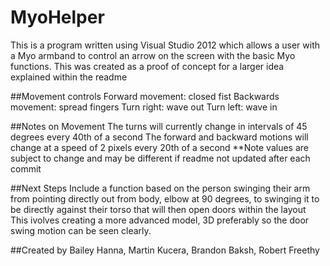 # MyoHelper
This is a program written using Visual Studio 2012 which allows a user with a Myo armband to control an arrow on the screen with the basic Myo functions. This was created as a proof of concept for a larger idea explained within the readme


##Movement controls
Forward movement: closed fist
Backwards movement: spread fingers
Turn right: wave out
Turn left: wave in

##Notes on Movement
The turns will currently change in intervals of 45 degrees every 40th of a second
The forward and backward motions will change at a speed of 2 pixels every 20th of a second
**Note values are subject to change and may be different if readme not updated after each commit

##Next Steps
Include a function based on the person swinging their arm from pointing directly out from body, elbow at 90 degrees, to swinging it to be directly against their torso that will then open doors within the layout
This ivolves creating a more advanced model, 3D preferably so the door swing motion can be seen clearly.




##Created by Bailey Hanna, Martin Kucera, Brandon Baksh, Robert Freethy
